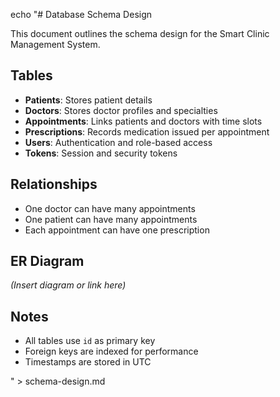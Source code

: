 echo "# Database Schema Design

This document outlines the schema design for the Smart Clinic Management System.

## Tables

- **Patients**: Stores patient details
- **Doctors**: Stores doctor profiles and specialties
- **Appointments**: Links patients and doctors with time slots
- **Prescriptions**: Records medication issued per appointment
- **Users**: Authentication and role-based access
- **Tokens**: Session and security tokens

## Relationships

- One doctor can have many appointments
- One patient can have many appointments
- Each appointment can have one prescription

## ER Diagram

_(Insert diagram or link here)_

## Notes

- All tables use `id` as primary key
- Foreign keys are indexed for performance
- Timestamps are stored in UTC

" > schema-design.md
